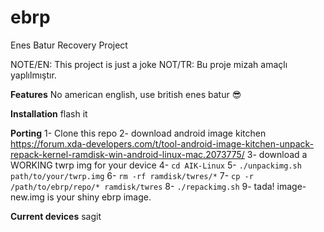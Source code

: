 # ebrp
Enes Batur Recovery Project

NOTE/EN: This project is just a joke
NOT/TR: Bu proje mizah amaçlı yaplılmıştır.

**Features**
No american english, use british
enes batur :sunglasses:

**Installation**
flash it

**Porting**
1- Clone this repo
2- download android image kitchen https://forum.xda-developers.com/t/tool-android-image-kitchen-unpack-repack-kernel-ramdisk-win-android-linux-mac.2073775/
3- download a WORKING twrp img for your device
4- ```cd AIK-Linux```
5- ```./unpackimg.sh path/to/your/twrp.img```
6- ```rm -rf ramdisk/twres/*```
7- ```cp -r /path/to/ebrp/repo/* ramdisk/twres```
8- ```./repackimg.sh```
9- tada! image-new.img is your shiny ebrp image.

**Current devices**
sagit
